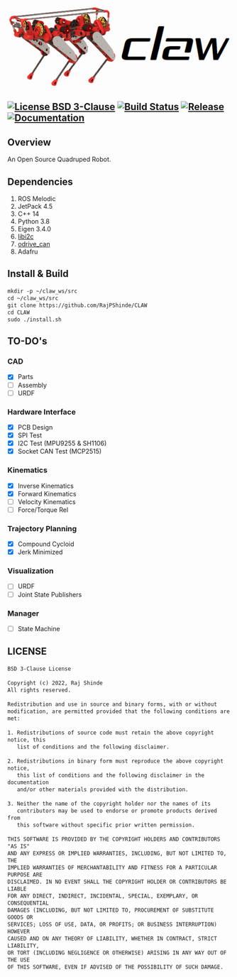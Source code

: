 <img src="assets/claw.png" width="510"/>

[![License BSD 3-Clause](https://img.shields.io/badge/License-BSD%203--Clause-blue.svg)](https://github.com/RajPShinde/CLAW/blob/master/LICENSE)
[![Build Status](https://travis-ci.org/RajPShinde/CLAW.svg?branch=master)](https://travis-ci.org/RajPShinde/CLAW)
[![Release](https://img.shields.io/badge/release-0.0.0-green)](https://github.com/RajPShinde/CLAW/releases)
[![Documentation](https://img.shields.io/badge/docs-unknown-lightgrey)](https://github.com/RajPShinde/CLAW/docs)
---

## Overview
An Open Source Quadruped Robot.

## Dependencies
1. ROS Melodic
2. JetPack 4.5
3. C++ 14
4. Python 3.8
5. Eigen 3.4.0
6. [libi2c](https://github.com/amaork/libi2c)
7. [odrive_can](https://github.com/swankun/odrive_can)
8. Adafru

## Install & Build
```
mkdir -p ~/claw_ws/src
cd ~/claw_ws/src
git clone https://github.com/RajPShinde/CLAW
cd CLAW
sudo ./install.sh
```

## TO-DO's
### CAD
- [x] Parts
- [ ] Assembly
- [ ] URDF
### Hardware Interface
- [x] PCB Design
- [x] SPI Test
- [x] I2C Test (MPU9255 & SH1106)
- [x] Socket CAN Test (MCP2515)
### Kinematics
- [x] Inverse Kinematics
- [x] Forward Kinematics
- [ ] Velocity Kinematics
- [ ] Force/Torque Rel
### Trajectory Planning
- [x] Compound Cycloid
- [x] Jerk Minimized
### Visualization
- [ ] URDF
- [ ] Joint State Publishers
### Manager
- [ ] State Machine

## LICENSE
```
BSD 3-Clause License

Copyright (c) 2022, Raj Shinde
All rights reserved.

Redistribution and use in source and binary forms, with or without
modification, are permitted provided that the following conditions are met:

1. Redistributions of source code must retain the above copyright notice, this
   list of conditions and the following disclaimer.

2. Redistributions in binary form must reproduce the above copyright notice,
   this list of conditions and the following disclaimer in the documentation
   and/or other materials provided with the distribution.

3. Neither the name of the copyright holder nor the names of its
   contributors may be used to endorse or promote products derived from
   this software without specific prior written permission.

THIS SOFTWARE IS PROVIDED BY THE COPYRIGHT HOLDERS AND CONTRIBUTORS "AS IS"
AND ANY EXPRESS OR IMPLIED WARRANTIES, INCLUDING, BUT NOT LIMITED TO, THE
IMPLIED WARRANTIES OF MERCHANTABILITY AND FITNESS FOR A PARTICULAR PURPOSE ARE
DISCLAIMED. IN NO EVENT SHALL THE COPYRIGHT HOLDER OR CONTRIBUTORS BE LIABLE
FOR ANY DIRECT, INDIRECT, INCIDENTAL, SPECIAL, EXEMPLARY, OR CONSEQUENTIAL
DAMAGES (INCLUDING, BUT NOT LIMITED TO, PROCUREMENT OF SUBSTITUTE GOODS OR
SERVICES; LOSS OF USE, DATA, OR PROFITS; OR BUSINESS INTERRUPTION) HOWEVER
CAUSED AND ON ANY THEORY OF LIABILITY, WHETHER IN CONTRACT, STRICT LIABILITY,
OR TORT (INCLUDING NEGLIGENCE OR OTHERWISE) ARISING IN ANY WAY OUT OF THE USE
OF THIS SOFTWARE, EVEN IF ADVISED OF THE POSSIBILITY OF SUCH DAMAGE.
```